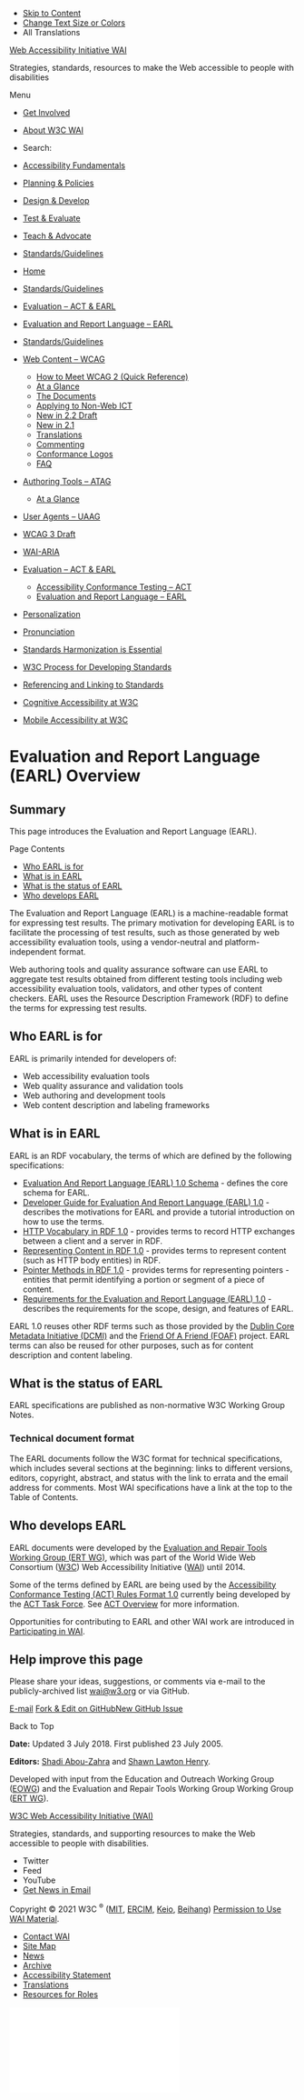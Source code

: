 -   [Skip to Content](#main)
-   [Change Text Size or Colors](/WAI/meta/customize/)
-   All Translations

<a href="/WAI/" class="home"><span class="wai"><span class="wa">Web Accessibility</span> <span class="i"><span class="initieative">Initiative</span> <span>WAI</span></span></span></a>

Strategies, standards, resources to make the Web accessible to people with disabilities

Menu

-   [Get Involved](/WAI/about/participating/)
-   [About W3C WAI](/WAI/about/)
-   <span class="visuallyhidden">Search:</span>

-   [Accessibility Fundamentals](/WAI/fundamentals/)
-   [Planning & Policies](/WAI/planning/)
-   [Design & Develop](/WAI/design-develop/)
-   [Test & Evaluate](/WAI/test-evaluate/)
-   [Teach & Advocate](/WAI/teach-advocate/)
-   [Standards/Guidelines](/WAI/standards-guidelines/)

<!-- -->

-   [Home](/WAI/)
-   [Standards/Guidelines](/WAI/standards-guidelines/)
-   [Evaluation – ACT & EARL](/WAI/standards-guidelines/evaluation/)
-   [Evaluation and Report Language – EARL](/WAI/standards-guidelines/earl/)

-   <a href="/WAI/standards-guidelines/" class="page-link"><span>Standards/Guidelines</span></a>
-   <a href="/WAI/standards-guidelines/wcag/" class="page-link"><span>Web Content – WCAG</span></a>
    -   <a href="https://www.w3.org/WAI/WCAG21/quickref/" class="page-link"><span>How to Meet WCAG 2 (Quick Reference)</span></a>
    -   <a href="/WAI/standards-guidelines/wcag/glance/" class="page-link"><span>At a Glance</span></a>
    -   <a href="/WAI/standards-guidelines/wcag/docs/" class="page-link"><span>The Documents</span></a>
    -   <a href="/WAI/standards-guidelines/wcag/non-web-ict/" class="page-link"><span>Applying to Non-Web ICT</span></a>
    -   <a href="/WAI/standards-guidelines/wcag/new-in-22/" class="page-link"><span>New in 2.2 Draft</span></a>
    -   <a href="/WAI/standards-guidelines/wcag/new-in-21/" class="page-link"><span>New in 2.1</span></a>
    -   <a href="/WAI/standards-guidelines/wcag/translations/" class="page-link"><span>Translations</span></a>
    -   <a href="/WAI/standards-guidelines/wcag/commenting/" class="page-link"><span>Commenting</span></a>
    -   <a href="/WAI/standards-guidelines/wcag/conformance-logos/" class="page-link"><span>Conformance Logos</span></a>
    -   <a href="/WAI/standards-guidelines/wcag/faq/" class="page-link"><span>FAQ</span></a>
-   <a href="/WAI/standards-guidelines/atag/" class="page-link"><span>Authoring Tools – ATAG</span></a>
    -   <a href="/WAI/standards-guidelines/atag/glance/" class="page-link"><span>At a Glance</span></a>
-   <a href="/WAI/standards-guidelines/uaag/" class="page-link"><span>User Agents – UAAG</span></a>
-   <a href="/WAI/standards-guidelines/wcag/wcag3-intro/" class="page-link"><span>WCAG 3 Draft</span></a>
-   <a href="/WAI/standards-guidelines/aria/" class="page-link"><span>WAI-ARIA</span></a>
-   <a href="/WAI/standards-guidelines/evaluation/" class="page-link"><span>Evaluation – ACT &amp; EARL</span></a>
    -   <a href="/WAI/standards-guidelines/act/" class="page-link"><span>Accessibility Conformance Testing – ACT</span></a>
    -   <a href="/WAI/standards-guidelines/earl/" class="page-link"><span>Evaluation and Report Language – EARL</span></a>
-   <a href="/WAI/personalization/" class="page-link"><span>Personalization</span></a>
-   <a href="/WAI/pronunciation/" class="page-link"><span>Pronunciation</span></a>
-   <a href="/WAI/standards-guidelines/harmonization/" class="page-link"><span>Standards Harmonization is Essential</span></a>
-   <a href="/WAI/standards-guidelines/w3c-process/" class="page-link"><span>W3C Process for Developing Standards</span></a>
-   <a href="/WAI/standards-guidelines/linking/" class="page-link"><span>Referencing and Linking to Standards</span></a>
-   <a href="/WAI/cognitive/" class="page-link"><span>Cognitive Accessibility at W3C</span></a>
-   <a href="/WAI/standards-guidelines/mobile/" class="page-link"><span>Mobile Accessibility at W3C</span></a>

Evaluation and Report Language (EARL) Overview
==============================================

Summary
-------

This page introduces the Evaluation and Report Language (EARL).

Page Contents

-   <a href="#who-earl-is-for" id="markdown-toc-who-earl-is-for">Who EARL is for</a>
-   <a href="#what-is-in-earl" id="markdown-toc-what-is-in-earl">What is in EARL</a>
-   <a href="#what-is-the-status-of-earl" id="markdown-toc-what-is-the-status-of-earl">What is the status of EARL</a>
-   <a href="#who-develops-earl" id="markdown-toc-who-develops-earl">Who develops EARL</a>

The Evaluation and Report Language (EARL) is a machine-readable format for expressing test results. The primary motivation for developing EARL is to facilitate the processing of test results, such as those generated by web accessibility evaluation tools, using a vendor-neutral and platform-independent format.

Web authoring tools and quality assurance software can use EARL to aggregate test results obtained from different testing tools including web accessibility evaluation tools, validators, and other types of content checkers. EARL uses the Resource Description Framework (RDF) to define the terms for expressing test results.

Who EARL is for
---------------

EARL is primarily intended for developers of:

-   Web accessibility evaluation tools
-   Web quality assurance and validation tools
-   Web authoring and development tools
-   Web content description and labeling frameworks

What is in EARL
---------------

EARL is an RDF vocabulary, the terms of which are defined by the following specifications:

-   [Evaluation And Report Language (EARL) 1.0 Schema](http://www.w3.org/TR/EARL10-Schema/) - defines the core schema for EARL.
-   [Developer Guide for Evaluation And Report Language (EARL) 1.0](http://www.w3.org/TR/EARL10-Guide/) - describes the motivations for EARL and provide a tutorial introduction on how to use the terms.
-   [HTTP Vocabulary in RDF 1.0](http://www.w3.org/TR/HTTP-in-RDF10/) - provides terms to record HTTP exchanges between a client and a server in RDF.
-   [Representing Content in RDF 1.0](http://www.w3.org/TR/Content-in-RDF10/) - provides terms to represent content (such as HTTP body entities) in RDF.
-   [Pointer Methods in RDF 1.0](http://www.w3.org/TR/Pointers-in-RDF10/) - provides terms for representing pointers - entities that permit identifying a portion or segment of a piece of content.
-   [Requirements for the Evaluation and Report Language (EARL) 1.0](http://www.w3.org/TR/EARL10-Requirements/) - describes the requirements for the scope, design, and features of EARL.

EARL 1.0 reuses other RDF terms such as those provided by the [Dublin Core Metadata Initiative (DCMI)](http://www.dublincore.org/) and the [Friend Of A Friend (FOAF)](http://www.foaf-project.org/) project. EARL terms can also be reused for other purposes, such as for content description and content labeling.

What is the status of EARL
--------------------------

EARL specifications are published as non-normative W3C Working Group Notes.

### Technical document format

The EARL documents follow the W3C format for technical specifications, which includes several sections at the beginning: links to different versions, editors, copyright, abstract, and status with the link to errata and the email address for comments. Most WAI specifications have a link at the top to the Table of Contents.

Who develops EARL
-----------------

EARL documents were developed by the [Evaluation and Repair Tools Working Group (ERT WG)](/WAI/ER), which was part of the World Wide Web Consortium ([W3C](http://www.w3.org)) Web Accessibility Initiative ([WAI](/WAI/)) until 2014.

Some of the terms defined by EARL are being used by the [Accessibility Conformance Testing (ACT) Rules Format 1.0](https://www.w3.org/TR/act-rules-format/) currently being developed by the [ACT Task Force](https://www.w3.org/WAI/GL/task-forces/conformance-testing/). See [ACT Overview](/WAI/standards-guidelines/act/) for more information.

Opportunities for contributing to EARL and other WAI work are introduced in [Participating in WAI](/WAI/participation).

Help improve this page
----------------------

Please share your ideas, suggestions, or comments via e-mail to the publicly-archived list [wai@w3.org](mailto:wai@w3.org?subject=Evaluation%20and%20Report%20Language%20(EARL)%20Overview) or via GitHub.

<a href="mailto:wai@w3.org?subject=Evaluation%20and%20Report%20Language%20(EARL)%20Overview&amp;body=%5Bput%20comment%20here...%5D%5Cn%5CnI%20give%20permission%20to%20share%20this%20to%20a%20publicly-archived%20e-mail%20list.%22%7D" class="button"><span>E-mail</span></a> <a href="https://github.com/w3c/wai-intro-earl/edit/master/index.md" class="button"><span>Fork &amp; Edit on GitHub</span></a><a href="https://github.com/w3c/wai-intro-earl/issues/new?title=%5B%5D%20" class="button"><span>New GitHub Issue</span></a>

Back to Top

**Date:** Updated 3 July 2018. First published 23 July 2005.

**Editors:** [Shadi Abou-Zahra](https://www.w3.org/People/shadi/) and [Shawn Lawton Henry](http://www.w3.org/People/Shawn/).

Developed with input from the Education and Outreach Working Group ([EOWG](http://www.w3.org/WAI/EO/)) and the Evaluation and Repair Tools Working Group Working Group ([ERT WG](https://www.w3.org/WAI/ER/)).

<a href="https://www.w3.org/WAI/" class="largelink">W3C Web Accessibility Initiative (WAI)</a>

Strategies, standards, and supporting resources to make the Web accessible to people with disabilities.

-   Twitter
-   Feed
-   YouTube
-   <a href="https://www.w3.org/WAI/news/subscribe/" class="button">Get News in Email</a>

Copyright © 2021 W3C <sup>®</sup> ([MIT](https://www.csail.mit.edu/), [ERCIM](https://www.ercim.eu/), [Keio](https://www.keio.ac.jp/), [Beihang](https://ev.buaa.edu.cn)) [Permission to Use WAI Material](/WAI/about/using-wai-material/).

-   [Contact WAI](/WAI/about/contacting/)
-   [Site Map](/WAI/sitemap/)
-   [News](/WAI/news/)
-   [Archive](/WAI/sitemap/#archive)
-   [Accessibility Statement](/WAI/about/accessibility-statement/)
-   [Translations](/WAI/translations/)
-   [Resources for Roles](/WAI/roles/)

![](//www.w3.org/analytics/piwik/piwik.php?idsite=328&rec=1)
